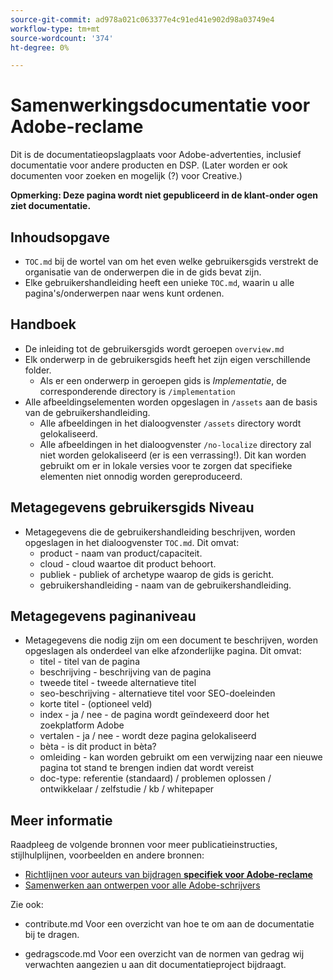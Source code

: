 ```yaml
---
source-git-commit: ad978a021c063377e4c91ed41e902d98a03749e4
workflow-type: tm+mt
source-wordcount: '374'
ht-degree: 0%

---
```

# Samenwerkingsdocumentatie voor Adobe-reclame

Dit is de documentatieopslagplaats voor Adobe-advertenties, inclusief documentatie voor andere producten en DSP. (Later worden er ook documenten voor zoeken en mogelijk (?) voor Creative.)

**Opmerking: Deze pagina wordt niet gepubliceerd in de klant-onder ogen ziet documentatie.**

## Inhoudsopgave

+ `TOC.md` bij de wortel van om het even welke gebruikersgids verstrekt de organisatie van de onderwerpen die in de gids bevat zijn.
+ Elke gebruikershandleiding heeft een unieke `TOC.md`, waarin u alle pagina&#39;s/onderwerpen naar wens kunt ordenen.


## Handboek

+ De inleiding tot de gebruikersgids wordt geroepen `overview.md`
+ Elk onderwerp in de gebruikersgids heeft het zijn eigen verschillende folder.
   + Als er een onderwerp in geroepen gids is *Implementatie*, de corresponderende directory is `/implementation`
+ Alle afbeeldingselementen worden opgeslagen in `/assets` aan de basis van de gebruikershandleiding.
   + Alle afbeeldingen in het dialoogvenster `/assets` directory wordt gelokaliseerd.
   + Alle afbeeldingen in het dialoogvenster `/no-localize` directory zal niet worden gelokaliseerd (er is een verrassing!). Dit kan worden gebruikt om er in lokale versies voor te zorgen dat specifieke elementen niet onnodig worden gereproduceerd.

## Metagegevens gebruikersgids Niveau

+ Metagegevens die de gebruikershandleiding beschrijven, worden opgeslagen in het dialoogvenster `TOC.md`. Dit omvat:
   + product - naam van product/capaciteit.
   + cloud - cloud waartoe dit product behoort.
   + publiek - publiek of archetype waarop de gids is gericht.
   + gebruikershandleiding - naam van de gebruikershandleiding.

## Metagegevens paginaniveau

+ Metagegevens die nodig zijn om een document te beschrijven, worden opgeslagen als onderdeel van elke afzonderlijke pagina. Dit omvat:
   + titel - titel van de pagina
   + beschrijving - beschrijving van de pagina
   + tweede titel - tweede alternatieve titel
   + seo-beschrijving - alternatieve titel voor SEO-doeleinden
   + korte titel - (optioneel veld)
   + index - ja / nee - de pagina wordt geïndexeerd door het zoekplatform Adobe
   + vertalen - ja / nee - wordt deze pagina gelokaliseerd
   + bèta - is dit product in bèta?
   + omleiding - kan worden gebruikt om een verwijzing naar een nieuwe pagina tot stand te brengen indien dat wordt vereist
   + doc-type: referentie (standaard) / problemen oplossen / ontwikkelaar / zelfstudie / kb / whitepaper

## Meer informatie

Raadpleeg de volgende bronnen voor meer publicatieinstructies, stijlhulplijnen, voorbeelden en andere bronnen:

+ [Richtlijnen voor auteurs van bijdragen **specifiek voor Adobe-reclame**](https://wiki.corp.adobe.com/pages/viewpage.action?spaceKey=EfficientFrontier&amp;title=Contributing+Author+Guidelines+for+Advertising+Cloud+Help)
+ [Samenwerken aan ontwerpen voor alle Adobe-schrijvers](https://experienceleague.adobe.com/docs/authoring-guide-exl/using/home.html)

Zie ook:

+ contribute.md Voor een overzicht van hoe te om aan de documentatie bij te dragen.

<!-- * guidelines.md For an overview on what is expected in contributions and how to compose your documentation contributions. -->
+ gedragscode.md Voor een overzicht van de normen van gedrag wij verwachten aangezien u aan dit documentatieproject bijdraagt.
